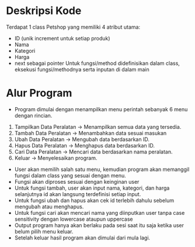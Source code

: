 # Deskripsi Kode
Terdapat 1 class Petshop yang memiliki 4 atribut utama:
* ID (unik increment untuk setiap produk)
* Nama
* Kategori
* Harga
* next sebagai pointer
Untuk fungsi/method didefinisikan dalam class, eksekusi fungsi/methodnya serta inputan di dalam main 

# Alur Program
* Program dimulai dengan menampilkan menu perintah sebanyak 6 menu dengan rincian.
1. Tampilkan Data Peralatan → Menampilkan semua data yang tersedia.
2. Tambah Data Peralatan → Menambahkan data sesuai masukan 
3. Ubah Data Peralatan → Mengubah data berdasarkan ID.
4. Hapus Data Peralatan → Menghapus data berdasarkan ID.
5. Cari Data Peralatan → Mencari data berdasarkan nama peralatan.
0. Keluar → Menyelesaikan program.
   
* User akan memilih salah satu menu, kemudian program akan memanggil fungsi dalam class yang sesuai dengan menu.
* Fungsi akan diproses sesuai dengan keinginan user
* Untuk fungsi tambah, user akan input nama, kategori, dan harga selanjutnya id akan langsung terdefinisi setiap input.
* Untuk fungsi ubah dan hapus akan cek id terlebih dahulu sebelum mengubah atau menghapus.
* Untuk fungsi cari akan mencari nama yang diinputkan user tanpa case sensitivity dengan lowercase ataupun uppercase
* Output program hanya akan berlaku pada sesi saat itu saja ketika user belum pilih menu keluar.
* Setelah keluar hasil program akan dimulai dari mula lagi.

